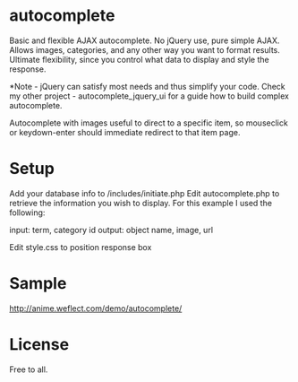 autocomplete
============

Basic and flexible AJAX autocomplete. No jQuery use, pure simple AJAX. Allows images, categories, and any other way you want to format results. Ultimate flexibility, since you control what data to display and style the response.

*Note - jQuery can satisfy most needs and thus simplify your code. Check my other project - autocomplete_jquery_ui for a guide how to build complex autocomplete.

Autocomplete with images useful to direct to a specific item, so mouseclick or keydown-enter should immediate redirect to that item page.

Setup
=====

Add your database info to /includes/initiate.php
Edit autocomplete.php to retrieve the information you wish to display. For this example I used the following:

input: term, category id
output: object name, image, url

Edit style.css to position response box

Sample
======
http://anime.weflect.com/demo/autocomplete/

License
=======
Free to all.

